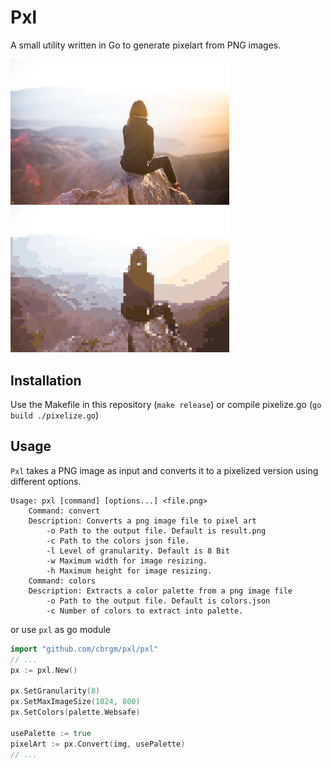 # Pxl

A small utility written in Go to generate pixelart from PNG images.

<p float="left">
  <img src="examples/in_01.png" width="350" />
  <img src="examples/out_01.png" width="350" />
</p>

## Installation

Use the Makefile in this repository (`make release`) or compile pixelize.go (`go build ./pixelize.go`)

## Usage

`Pxl` takes a PNG image as input and converts it to a pixelized version using different options.

```
Usage: pxl [command] [options...] <file.png>
	Command: convert
	Description: Converts a png image file to pixel art
		-o Path to the output file. Default is result.png
		-c Path to the colors json file.
		-l Level of granularity. Default is 8 Bit
		-w Maximum width for image resizing.
		-h Maximum height for image resizing.
	Command: colors
	Description: Extracts a color palette from a png image file
		-o Path to the output file. Default is colors.json
		-c Number of colors to extract into palette.
```

or use `pxl` as go module

```go
import "github.com/cbrgm/pxl/pxl"
// ...
px := pxl.New()

px.SetGranularity(8)
px.SetMaxImageSize(1024, 800)
px.SetColors(palette.Websafe)

usePalette := true
pixelArt := px.Convert(img, usePalette)
// ...
```
